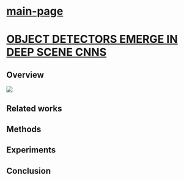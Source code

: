 

# [main-page](../README.md)

# [OBJECT DETECTORS EMERGE IN DEEP SCENE CNNS](../papers/OBJECT.pdf)

## Overview

![](https://i.loli.net/2021/05/09/S5gnqlyHeGZhjL6.png)


## Related works

## Methods

## Experiments

## Conclusion

